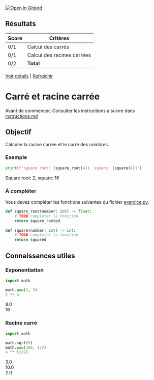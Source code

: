 [![Open in Gitpod](https://gitpod.io/button/open-in-gitpod.svg)](https://gitpod-redirect-0.herokuapp.com/)




## Résultats
Score | Critères
--- | ---
0/1 | Calcul des carrés
0/1 | Calcul des racines carrées
0/2 | **Total**

[Voir détails](./logs/tests_results.txt) | [Rafraîchir](../../)
# Carré et racine carrée

Avant de commencer. Consulter les instructions à suivre dans [instructions.md](instructions.md)

## Objectif

Calculer la racine carrée et le carré des nombres.

### Exemple
```python
print(f"Square root: {square_root(4)}, square: {square(4)}")
```
Square root: 2, square: 16

### À compléter
Vous devez compléter les fonctions suivantes du fichier [exercice.py](exercice.py).

```python
def square_root(number: int) -> float:
    # TODO completer la fonction
    return square_rooted
    
def square(number: int) -> int:
    # TODO completer la fonction
    return squared
```

## Connaissances utiles

### Exponentiation
```python
import math

math.pow(2, 3)
2 ** 4

```
8.0<br>
16<br>

### Racine carré
```python
import math

math.sqrt(9)
math.pow(100, 1/2)
4 ** (1/2)

```
3.0<br>
10.0<br>
2.0<br>
